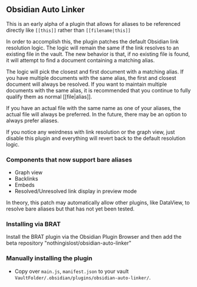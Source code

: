 ## Obsidian Auto Linker

This is an early alpha of a plugin that allows for aliases to be referenced directly like `[[this]]` rather than `[[filename|this]]`

In order to accomplish this, the plugin patches the default Obsidian link resolution logic. The logic will remain the same if the link resolves to an existing file in the vault. The new behavior is that, if no existing file is found, it will attempt to find a document containing a matching alias.

The logic will pick the closest and first document with a matching alias. If you have multiple documents with the same alias, the first and closest document will always be resolved. If you want to maintain multiple documents with the same alias, it is recommended that you continue to fully qualify them as normal [[file|alias]].

If you have an actual file with the same name as one of your aliases, the actual file will always be preferred. In the future, there may be an option to always prefer aliases.

If you notice any weirdness with link resolution or the graph view, just disable this plugin and everything will revert back to the default resolution logic.

### Components that now support bare aliases
- Graph view
- Backlinks
- Embeds
- Resolved/Unresolved link display in preview mode

In theory, this patch may automatically allow other plugins, like DataView, to resolve bare aliases but that has not yet been tested.

### Installing via BRAT

Install the BRAT plugin via the Obsidian Plugin Browser and then add the beta repository "nothingislost/obsidian-auto-linker"

### Manually installing the plugin

- Copy over `main.js`, `manifest.json` to your vault `VaultFolder/.obsidian/plugins/obsidian-auto-linker/`.
